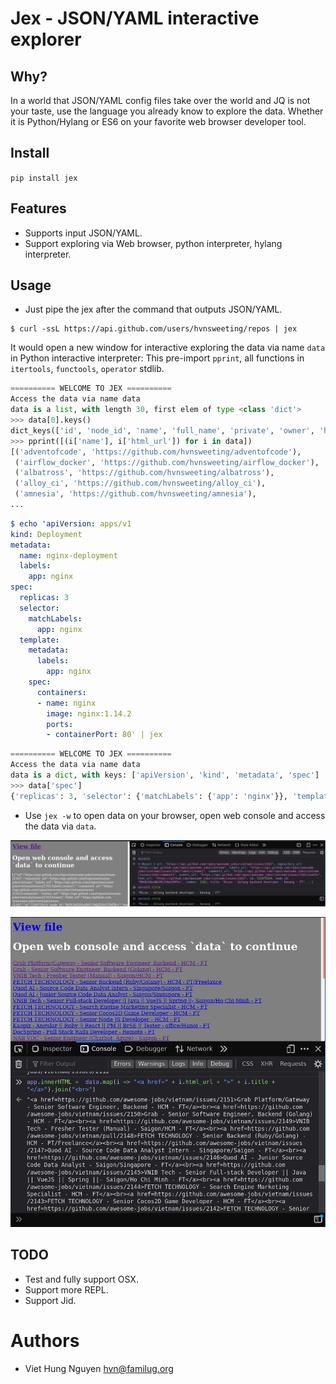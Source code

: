 # Jex - JSON/YAML interactive explorer

## Why?
In a world that JSON/YAML config files take over the world and JQ is
not your taste, use the language you already know to explore the data.
Whether it is Python/Hylang or ES6 on your favorite web browser developer tool.

## Install

`pip install jex`

## Features
- Supports input JSON/YAML.
- Support exploring via Web browser, python interpreter, hylang interpreter.

## Usage
- Just pipe the jex after the command that outputs JSON/YAML.
```
$ curl -ssL https://api.github.com/users/hvnsweeting/repos | jex
```

It would open a new window for interactive exploring the data via name `data` in Python interactive interpreter:
This pre-import `pprint`, all functions in `itertools`, `functools`, `operator` stdlib.

```python
========== WELCOME TO JEX ==========
Access the data via name data
data is a list, with length 30, first elem of type <class 'dict'>
>>> data[0].keys()
dict_keys(['id', 'node_id', 'name', 'full_name', 'private', 'owner', 'html_url', 'description', 'fork', 'url', 'forks_url', 'keys_url', 'collaborators_url', 'teams_url', 'hooks_url', 'issue_events_url', 'events_url', 'assignees_url', 'branches_url', 'tags_url', 'blobs_url', 'git_tags_url', 'git_refs_url', 'trees_url', 'statuses_url', 'languages_url', 'stargazers_url', 'contributors_url', 'subscribers_url', 'subscription_url', 'commits_url', 'git_commits_url', 'comments_url', 'issue_comment_url', 'contents_url', 'compare_url', 'merges_url', 'archive_url', 'downloads_url', 'issues_url', 'pulls_url', 'milestones_url', 'notifications_url', 'labels_url', 'releases_url', 'deployments_url', 'created_at', 'updated_at', 'pushed_at', 'git_url', 'ssh_url', 'clone_url', 'svn_url', 'homepage', 'size', 'stargazers_count', 'watchers_count', 'language', 'has_issues', 'has_projects', 'has_downloads', 'has_wiki', 'has_pages', 'forks_count', 'mirror_url', 'archived', 'disabled', 'open_issues_count', 'license', 'forks', 'open_issues', 'watchers', 'default_branch'])
>>> pprint([(i['name'], i['html_url']) for i in data])
[('adventofcode', 'https://github.com/hvnsweeting/adventofcode'),
 ('airflow_docker', 'https://github.com/hvnsweeting/airflow_docker'),
 ('albatross', 'https://github.com/hvnsweeting/albatross'),
 ('alloy_ci', 'https://github.com/hvnsweeting/alloy_ci'),
 ('amnesia', 'https://github.com/hvnsweeting/amnesia'),
...
```

```yaml
$ echo 'apiVersion: apps/v1
kind: Deployment
metadata:
  name: nginx-deployment
  labels:
    app: nginx
spec:
  replicas: 3
  selector:
    matchLabels:
      app: nginx
  template:
    metadata:
      labels:
        app: nginx
    spec:
      containers:
      - name: nginx
        image: nginx:1.14.2
        ports:
        - containerPort: 80' | jex
```

```python
========== WELCOME TO JEX ==========
Access the data via name data
data is a dict, with keys: ['apiVersion', 'kind', 'metadata', 'spec']
>>> data['spec']
{'replicas': 3, 'selector': {'matchLabels': {'app': 'nginx'}}, 'template': {'metadata': {'labels': {'app': 'nginx'}}, 'spec': {'containers': [{'name': 'nginx', 'image': 'nginx:1.14.2', 'ports': [{'containerPort': 80}]}]}}}
```

- Use `jex -w` to open data on your browser, open web console and access the data via `data`.

![Firefox](firefox.png)

![Firefox DOM](dom.png)

## TODO
- Test and fully support OSX.
- Support more REPL.
- Support Jid.

# Authors
- Viet Hung Nguyen <hvn@familug.org>
